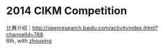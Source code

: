 # 2014 CIKM Competition
比赛介绍：http://openresearch.baidu.com/activityindex.jhtml?channelId=768.    
6th, with [zhouxing](https://github.com/senochow)
